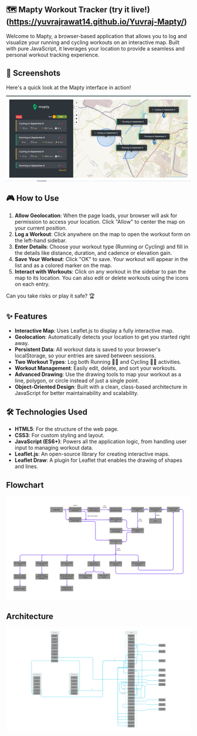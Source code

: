 ## 🗺️ Mapty Workout Tracker (try it live!)(https://yuvrajrawat14.github.io/Yuvraj-Mapty/)

Welcome to Mapty, a browser-based application that allows you to log and visualize your running and cycling workouts on an interactive map. Built with pure JavaScript, it leverages your location to provide a seamless and personal workout tracking experience.

## 📸 Screenshots

Here's a quick look at the Mapty interface in action!

![Mapty Screenshot](Mapty_SS.jpg)

## 🎮 How to Use

1. **Allow Geolocation**: When the page loads, your browser will ask for permission to access your location. Click "Allow" to center the map on your current position.
2. **Log a Workout**: Click anywhere on the map to open the workout form on the left-hand sidebar.
3. **Enter Details**: Choose your workout type (Running or Cycling) and fill in the details like distance, duration, and cadence or elevation gain.
4. **Save Your Workout**: Click "OK" to save. Your workout will appear in the list and as a colored marker on the map.
5. **Interact with Workouts**: Click on any workout in the sidebar to pan the map to its location. You can also edit or delete workouts using the icons on each entry.

Can you take risks or play it safe? 🏆

## ✨ Features

- **Interactive Map**: Uses Leaflet.js to display a fully interactive map.
- **Geolocation**: Automatically detects your location to get you started right away.
- **Persistent Data**: All workout data is saved to your browser's localStorage, so your entries are saved between sessions.
- **Two Workout Types**: Log both Running 🏃‍♂️ and Cycling 🚴‍♀️ activities.
- **Workout Management**: Easily edit, delete, and sort your workouts.
- **Advanced Drawing**: Use the drawing tools to map your workout as a line, polygon, or circle instead of just a single point.
- **Object-Oriented Design**: Built with a clean, class-based architecture in JavaScript for better maintainability and scalability.

## 🛠️ Technologies Used

- **HTML5**: For the structure of the web page.
- **CSS3**: For custom styling and layout.
- **JavaScript (ES6+)**: Powers all the application logic, from handling user input to managing workout data.
- **Leaflet.js**: An open-source library for creating interactive maps.
- **Leaflet Draw**: A plugin for Leaflet that enables the drawing of shapes and lines.

## Flowchart

![Mapty Flowchart](Mapty-flowchart-FINAL.png)

## Architecture

![Mapty Architecture](Mapty_SS2.png)
